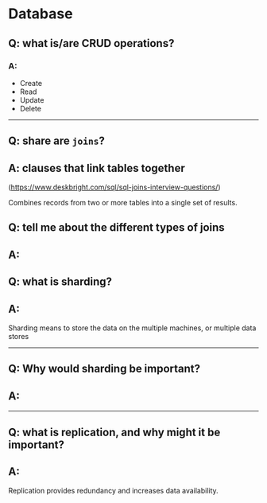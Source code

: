 # Database

## Q: what is/are CRUD operations?

### A:
* Create
* Read
* Update
* Delete

---

## Q: share are `joins`?
## A: clauses that link tables together
(https://www.deskbright.com/sql/sql-joins-interview-questions/)

Combines records from two or more tables into a single set of results.

## Q: tell me about the different types of joins
## A:


## Q: what is sharding?

## A:
Sharding means to store the data on the multiple machines, or multiple data stores

---

## Q: Why would sharding be important?

## A:


---

## Q: what is replication, and why might it be important?

## A:
Replication provides redundancy and increases data availability.


